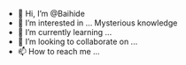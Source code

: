 - 👋 Hi, I’m @Baihide
- 👀 I’m interested in ... Mysterious knowledge 
- 🌱 I’m currently learning ...
- 💞️ I’m looking to collaborate on ...
- 📫 How to reach me ...

<!---
Baihide/Baihide is a ✨ special ✨ repository because its `README.md` (this file) appears on your GitHub profile.
You can click the Preview link to take a look at your changes.
--->
